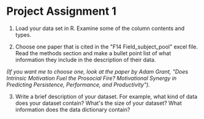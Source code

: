 # Project Assignment 1

1. Load your data set in R. Examine some of the column contents and types.

2. Choose one paper that is cited in the "F14 Field_subject_pool" excel file. Read the methods section and make a bullet point list of what information they include in the description of their data.

_(If you want me to choose one, look at the paper by Adam Grant, "Does Intrinsic Motivation Fuel the Prosocial Fire? Motivational Synergy in Predicting Persistence, Performance, and Productivity")._

3. Write a brief description of your dataset. For example, what kind of data does your dataset contain? What's the size of your dataset? What information does the data dictionary contain?
